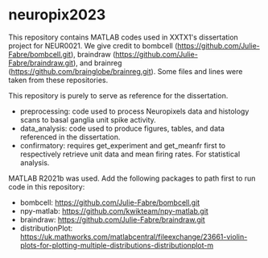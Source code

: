 # neuropix2023
This repository contains MATLAB codes used in XXTX1's dissertation project for NEUR0021.
We give credit to bombcell (https://github.com/Julie-Fabre/bombcell.git), braindraw (https://github.com/Julie-Fabre/braindraw.git), and brainreg (https://github.com/brainglobe/brainreg.git). Some files and lines were taken from these repositories.

This repository is purely to serve as reference for the dissertation.
- preprocessing: code used to process Neuropixels data and histology scans to basal ganglia unit spike activity.
- data_analysis: code used to produce figures, tables, and data referenced in the dissertation.
- confirmatory: requires get_experiment and get_meanfr first to respectively retrieve unit data and mean firing rates. For statistical analysis.

MATLAB R2021b was used. Add the following packages to path first to run code in this repository:
- bombcell: https://github.com/Julie-Fabre/bombcell.git
- npy-matlab: https://github.com/kwikteam/npy-matlab.git
- braindraw: https://github.com/Julie-Fabre/braindraw.git
- distributionPlot: https://uk.mathworks.com/matlabcentral/fileexchange/23661-violin-plots-for-plotting-multiple-distributions-distributionplot-m
